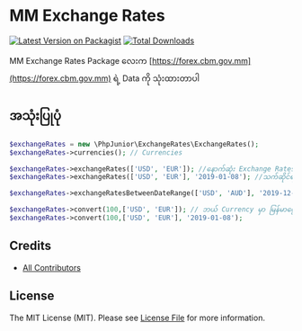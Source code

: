 # MM Exchange Rates

[![Latest Version on Packagist](https://img.shields.io/packagist/v/php-junior/mm-exchange-rates.svg?style=flat-square)](https://packagist.org/packages/php-junior/mm-exchange-rates)
[![Total Downloads](https://img.shields.io/packagist/dt/php-junior/mm-exchange-rates.svg?style=flat-square)](https://packagist.org/packages/php-junior/mm-exchange-rates)

MM Exchange Rates Package လေးက [https://forex.cbm.gov.mm](https://forex.cbm.gov.mm) ရဲ့ Data ကို သုံးထားတာပါ

## အသုံးပြုပုံ

``` php
$exchangeRates = new \PhpJunior\ExchangeRates\ExchangeRates();
$exchangeRates->currencies(); // Currencies

$exchangeRates->exchangeRates(['USD', 'EUR']); //နောက်ဆုံး Exchange Rates
$exchangeRates->exchangeRates(['USD', 'EUR'], '2019-01-08'); //သက်ဆိုင်ရာရက် Exchange Rates

$exchangeRates->exchangeRatesBetweenDateRange(['USD', 'AUD'], '2019-12-29', '2020-01-08');

$exchangeRates->convert(100,['USD', 'EUR']); // ဘယ် Currency မှာ မြန်မာငွေ ဘယ်လောက်ရှိလဲ တွက်ရန်
$exchangeRates->convert(100,['USD', 'EUR'], '2019-01-08');
```

## Credits

- [All Contributors](https://github.com)

## License

The MIT License (MIT). Please see [License File](LICENSE.md) for more information.

